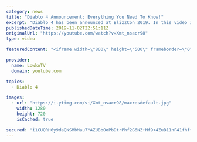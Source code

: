 ```yaml
---
category: news
title: "Diablo 4 Announcement: Everything You Need To Know!"
excerpt: "Diablo 4 has been announced at BlizzCon 2019. In this video I go over everything you need to know about this upcoming Blizzard Entertainment game."
publishedDateTime: 2019-11-02T22:51:11Z
originalUrl: "https://youtube.com/watch?v=Xmt_nsacr98"
type: video

featuredContent: "<iframe width=\"800\" height=\"500\" frameborder=\"0\" src=\"https://www.youtube.com/embed/Xmt_nsacr98\" allow=\"accelerometer; autoplay; encrypted-media; gyroscope; picture-in-picture\" allowfullscreen></iframe>"

provider:
  name: LowkoTV
  domain: youtube.com

topics:
  - Diablo 4

images:
  - url: "https://i.ytimg.com/vi/Xmt_nsacr98/maxresdefault.jpg"
    width: 1280
    height: 720
    isCached: true

secured: "i1CUQRH6y9daQNSMbMau7YAZUBbOoPbDtrPhf2G6NZ+Mf9+4ZuB11nF41fhff+SzbC829v0J1UW+TriSPg2EitmyfBoadq5MTmdQf8+zqUTlXWYf1LKmvESWBqe2/a3D3pp9ZkI52QFl/CN3dzlgo5hGcEjYViROBj2fYGgVV/FkM0dU7r+ST6pNIZIE3e6T8Wz/pPs8RN5UtagNCsofBPWCzOWVwuAkb1WUH4xu2eZAr2d7iDvcPTIgPeJsg02thJT6Cv0RVHK/9MFzcYYP1OkW4E9nDuw9RzO3WA4K3vydBYxT1tk6ZFJR8sZfk7xfxH0KeCBpVhRp+t534Xn2fjuqXpLlZXPTYInG0LHR5nwJTtkIZRKp+HFNZESWie2qn2fPTcpfoZykG8Yo0ZbTa+KfiR0fvsQgOYEsUONma9G4JBXWckxyBumI5r0vE2Kq;Nh7oFvkAPyDrftpZuNxqRg=="
---
```


